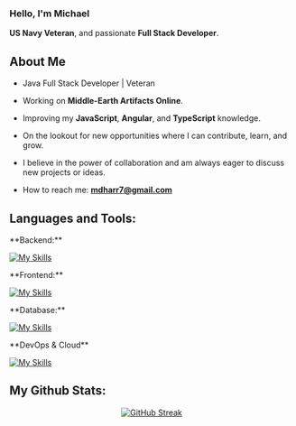 ### Hello, I'm Michael
**US Navy Veteran**, and passionate **Full Stack Developer**.

## About Me

- Java Full Stack Developer | Veteran

- Working on **Middle-Earth Artifacts Online**.

- Improving my **JavaScript**, **Angular**, and **TypeScript** knowledge.

- On the lookout for new opportunities where I can contribute, learn, and grow.

- I believe in the power of collaboration and am always eager to discuss new projects or ideas.

- How to reach me: **mdharr7@gmail.com**

## Languages and Tools:

<div>**Backend:**</div>

[![My Skills](https://skillicons.dev/icons?i=java,spring&theme=light)](https://skillicons.dev)

<div>**Frontend:**</div>

[![My Skills](https://skillicons.dev/icons?i=html,css,js,ts,angular&theme=light)](https://skillicons.dev)

<div>**Database:**</div>

[![My Skills](https://skillicons.dev/icons?i=mysql,redis&theme=light)](https://skillicons.dev)

<div>**DevOps & Cloud**</div>

[![My Skills](https://skillicons.dev/icons?i=git,github,docker,azure,kafka&theme=light)](https://skillicons.dev)
   
## My Github Stats:
<div align="center">
   <a href="https://git.io/streak-stats"><img src="https://github-readme-streak-stats.herokuapp.com?user=mdharr&theme=github-dark-dimmed" alt="GitHub Streak" /></a>
</div>

